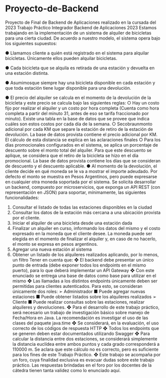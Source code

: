 # Proyecto-de-Backend
Proyecto de Final de Backend de Aplicaciones realizado en la cursada del 2023
Trabajo Práctico Integrador
 Backend de Aplicaciones 2023
 Estamos trabajando en la implementación de un sistema de alquiler de bicicletas para una
 cierta ciudad. De acuerdo a nuestro modelo, el sistema opera bajo los siguientes supuestos:

 ● Llamamos cliente a quién está registrado en el sistema para alquilar bicicletas.
 Únicamente ellos pueden alquilar bicicletas.

 ● Cada bicicleta que se alquila es retirada de una estación y devuelta en una estación
 distinta.

 ● Asumimosque siempre hay una bicicleta disponible en cada estación y que toda
 estación tiene lugar disponible para una devolución.

 ● El precio del alquiler se calcula en el momento de la devolución de la bicicleta y este
 precio se calcula bajo las siguientes reglas:
  ○ Hay un costo fijo por realizar el alquiler y un costo por hora completa (Cuenta
    como hora completa a partir del minuto 31, antes de eso se tarifa fraccionado
    por minuto). Existe una tabla en la base de datos que se provee que indica
    cuáles son estos costos por cada día de la semana.
  ○ Secobraunmonto adicional por cada KM que separe la estación de retiro de
    la estación de devolución. La base de datos provista contiene el precio
    adicional por KM. El cálculo de esta distancia se explica en las aclaraciones
    finales
  ○ Para los días promocionales configurados en el sistema, se aplica un
    porcentaje de descuento sobre el monto total del alquiler. Para que este
    descuento se aplique, se considera que el retiro de la bicicleta se hizo en el
    día promocional. La base de datos provista contiene los días que se
    consideran de descuento y el descuento aplicable.
  ● Al momento de la devolución, el cliente decide en qué moneda se le va a mostrar el
    importe adeudado. Por defecto el monto se muestra en Pesos Argentinos, pero
    puede expresarse en cualquier otra moneda soportada por el sistema.
 Se solicita desarrollar un backend, compuesto por microservicios, que exponga un API
 REST (con representación en JSON) para soportar, mínimamente, las siguientes
 funcionalidades:
 1. Consultar el listado de todas las estaciones disponibles en la ciudad
 2. Consultar los datos de la estación más cercana a una ubicación provista por el
 cliente.
 3. Iniciar el alquiler de una bicicleta desde una estación dada
 4. Finalizar un alquiler en curso, informando los datos del mismo y el costo expresado
 en la moneda que el cliente desee. La moneda puede ser elegida en el momento de
 finalizar el alquiler y, en caso de no hacerlo, el monto se expresa en pesos
 argentinos.
 5. Agregar una nueva estación al sistema
 6. Obtener un listado de los alquileres realizados aplicando, por lo menos, un filtro
 Tener en cuenta que:
   ❖ El backend debe presentar un único punto de entrada (debe exponer todos los
      endpoints en el mismo puerto), para lo que deberá implementar un API Gateway
   ❖ Con este enunciado se entrega una base de datos como base para utilizar en el
      mismo
   ❖ Las llamadas a los distintos endpoints únicamente deben ser permitidas para
     clientes autenticados. Para esto, se consideran únicamente dos roles:
       ➢ Administrador
            ■ Puede agregar nuevas estaciones
            ■ Puede obtener listados sobre los alquileres realizados
       ➢ Cliente
            ■ Puede realizar consultas sobre las estaciones, realizar alquileres y
              devoluciones.
   ❖ Para el desarrollo de este trabajo práctico, será necesario un trabajo de
      investigación básico sobre manejo de Fecha/Hora en Java. La recomendación es
      investigar el uso de las clases del paquete java.time
   ❖ Se considerará, en la evaluación, el uso correcto de los códigos de respuesta HTTP
   ❖ Todos los endpoints que se generen deben estar documentados utilizando Swagger
   ❖ Para calcular la distancia entre dos estaciones, se considerará simplemente la
      distancia euclídea entre ambos puntos y cada grado corresponderá a 110000 m. Se
      aclara que este cálculo no es correcto, pero es suficiente para los fines de este
      Trabajo Práctico.
   ❖ Este trabajo se acompaña por un foro, cuya finalidad exclusiva es evacuar dudas
      sobre este trabajo práctico. Las respuestas brindadas en el foro por los docentes de
      la cátedra tienen tanta validez como lo enunciado aquí.

